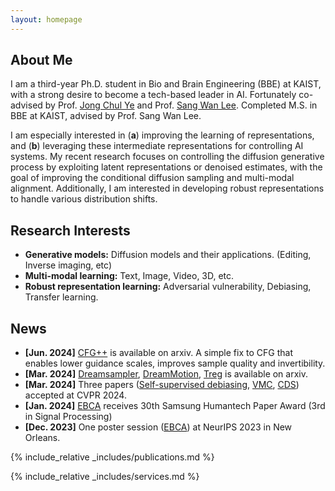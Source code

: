 ```yaml
---
layout: homepage
---
```


## About Me

I am a third-year Ph.D. student in Bio and Brain Engineering (BBE) at KAIST, with a strong desire to become a tech-based leader in AI. Fortunately co-advised by Prof. [Jong Chul Ye](https://bispl.weebly.com/) and Prof. [Sang Wan Lee](https://aibrain.kaist.ac.kr/). Completed M.S. in BBE at KAIST, advised by Prof. Sang Wan Lee.

I am especially interested in (**a**) improving the learning of representations, and (**b**) leveraging these intermediate representations for controlling AI systems. My recent research focuses on controlling the diffusion generative process by exploiting latent representations or denoised estimates, with the goal of improving the conditional diffusion sampling and multi-modal alignment. Additionally, I am interested in developing robust representations to handle various distribution shifts.

## Research Interests

- **Generative models:** Diffusion models and their applications. (Editing, Inverse imaging, etc)
- **Multi-modal learning:** Text, Image, Video, 3D, etc.
- **Robust representation learning:** Adversarial vulnerability, Debiasing, Transfer learning.

## News

- **[Jun. 2024]** [CFG++](https://arxiv.org/abs/2406.08070v1) is available on arxiv. A simple fix to CFG that enables lower guidance scales, improves sample quality and invertibility.
- **[Mar. 2024]** [Dreamsampler](https://arxiv.org/abs/2403.11415), [DreamMotion](https://arxiv.org/abs/2403.12002), [Treg](https://arxiv.org/abs/2311.15658) is available on arxiv.
- **[Mar. 2024]** Three papers ([Self-supervised debiasing](https://arxiv.org/abs/2210.05248), [VMC](https://video-motion-customization.github.io/), [CDS](https://hyelinnam.github.io/CDS/)) accepted at CVPR 2024.
- **[Jan. 2024]** [EBCA](https://arxiv.org/abs/2306.09869) receives 30th Samsung Humantech Paper Award (3rd in Signal Processing)
- **[Dec. 2023]** One poster session ([EBCA](https://arxiv.org/abs/2306.09869)) at NeurIPS 2023 in New Orleans.

{% include_relative _includes/publications.md %}

{% include_relative _includes/services.md %}
